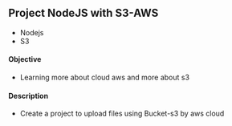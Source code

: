 ## Project NodeJS with S3-AWS

- Nodejs
- S3

#### Objective
 * Learning more about cloud aws and more about s3

#### Description

 * Create a project to upload files using Bucket-s3 by aws cloud 